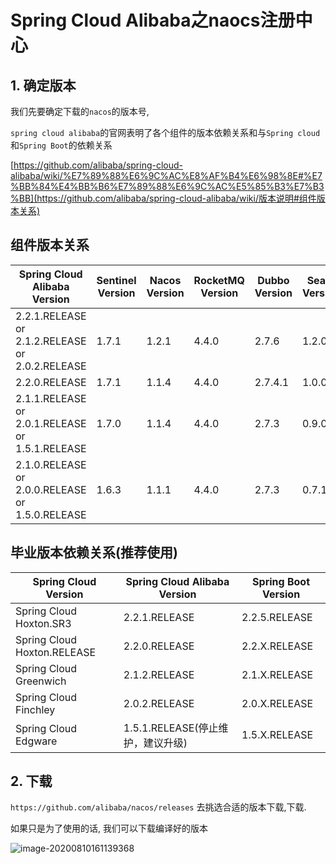 # Spring Cloud Alibaba之naocs注册中心

## 1. 确定版本

我们先要确定下载的`nacos`的版本号, 

`spring cloud alibaba`的官网表明了各个组件的版本依赖关系和与`Spring cloud`和`Spring Boot`的依赖关系

[https://github.com/alibaba/spring-cloud-alibaba/wiki/%E7%89%88%E6%9C%AC%E8%AF%B4%E6%98%8E#%E7%BB%84%E4%BB%B6%E7%89%88%E6%9C%AC%E5%85%B3%E7%B3%BB](https://github.com/alibaba/spring-cloud-alibaba/wiki/版本说明#组件版本关系)



## 组件版本关系

| Spring Cloud Alibaba Version                    | Sentinel Version | Nacos Version | RocketMQ Version | Dubbo Version | Seata Version |
| ----------------------------------------------- | ---------------- | ------------- | ---------------- | ------------- | ------------- |
| 2.2.1.RELEASE or 2.1.2.RELEASE or 2.0.2.RELEASE | 1.7.1            | 1.2.1         | 4.4.0            | 2.7.6         | 1.2.0         |
| 2.2.0.RELEASE                                   | 1.7.1            | 1.1.4         | 4.4.0            | 2.7.4.1       | 1.0.0         |
| 2.1.1.RELEASE or 2.0.1.RELEASE or 1.5.1.RELEASE | 1.7.0            | 1.1.4         | 4.4.0            | 2.7.3         | 0.9.0         |
| 2.1.0.RELEASE or 2.0.0.RELEASE or 1.5.0.RELEASE | 1.6.3            | 1.1.1         | 4.4.0            | 2.7.3         | 0.7.1         |

## 毕业版本依赖关系(推荐使用)

| Spring Cloud Version        | Spring Cloud Alibaba Version      | Spring Boot Version |
| --------------------------- | --------------------------------- | ------------------- |
| Spring Cloud Hoxton.SR3     | 2.2.1.RELEASE                     | 2.2.5.RELEASE       |
| Spring Cloud Hoxton.RELEASE | 2.2.0.RELEASE                     | 2.2.X.RELEASE       |
| Spring Cloud Greenwich      | 2.1.2.RELEASE                     | 2.1.X.RELEASE       |
| Spring Cloud Finchley       | 2.0.2.RELEASE                     | 2.0.X.RELEASE       |
| Spring Cloud Edgware        | 1.5.1.RELEASE(停止维护，建议升级) | 1.5.X.RELEASE       |



## 2. 下载

`https://github.com/alibaba/nacos/releases` 去挑选合适的版本下载,下载. 

如果只是为了使用的话, 我们可以下载编译好的版本

![image-20200810161139368](Untitled.assets/image-20200810161139368.png)